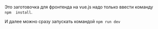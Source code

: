 Это заготовочка для фронтенда на vue.js надо только ввести команду `npm  install`.

И далее можно сразу запускать командой `npm run dev`
